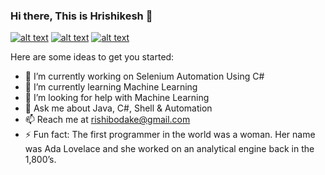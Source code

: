 ### Hi there, This is Hrishikesh 👋

<!--
**rishibodake/rishibodake** is a ✨ _special_ ✨ repository because its `README.md` (this file) appears on your GitHub profile.
-->
<!-- Please don't remove this: Grab your social icons from https://github.com/carlsednaoui/gitsocial -->

<!-- display the social media buttons in your README -->

[![alt text][1.1]][1]
[![alt text][2.1]][2]
[![alt text][3.1]][3]


<!-- links to social media icons -->
<!-- no need to change these -->

<!-- icons with padding -->

[1.1]: http://i.imgur.com/tXSoThF.png (twitter icon with padding)
[2.1]: http://i.imgur.com/P3YfQoD.png (facebook icon with padding)
[3.1]: http://i.imgur.com/0o48UoR.png (github icon with padding)

<!-- icons without padding -->

[1.2]: http://i.imgur.com/wWzX9uB.png (twitter icon without padding)
[2.2]: http://i.imgur.com/fep1WsG.png (facebook icon without padding)
[3.2]: http://i.imgur.com/9I6NRUm.png (github icon without padding)


<!-- links to your social media accounts -->
<!-- update these accordingly -->

[1]: http://www.twitter.com/rishibodake
[2]: http://www.facebook.com/rishibodake
[3]: http://www.github.com/rishibodake

<!-- Please don't remove this: Grab your social icons from https://github.com/carlsednaoui/gitsocial -->
Here are some ideas to get you started:

- 🔭 I’m currently working on Selenium Automation Using C#
- 🌱 I’m currently learning Machine Learning
- 🤔 I’m looking for help with Machine Learning
- 💬 Ask me about Java, C#, Shell & Automation
- 📫 Reach me at rishibodake@gmail.com
- ⚡ Fun fact: The first programmer in the world was a woman. Her name was Ada Lovelace and she worked on an analytical engine back in the 1,800’s.

